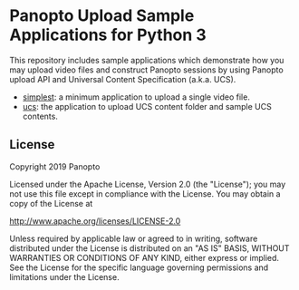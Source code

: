 # Panopto Upload Sample Applications for Python 3

This repository includes sample applications which demonstrate how you may upload video files and construct Panopto sessions by using Panopto upload API and Universal Content Specification (a.k.a. UCS).

- [simplest](simplest): a minimum application to upload a single video file.
- [ucs](ucs): the application to upload UCS content folder and sample UCS contents.

## License
Copyright 2019 Panopto

Licensed under the Apache License, Version 2.0 (the "License");
you may not use this file except in compliance with the License.
You may obtain a copy of the License at

http://www.apache.org/licenses/LICENSE-2.0

Unless required by applicable law or agreed to in writing, software
distributed under the License is distributed on an "AS IS" BASIS,
WITHOUT WARRANTIES OR CONDITIONS OF ANY KIND, either express or implied.
See the License for the specific language governing permissions and
limitations under the License.
